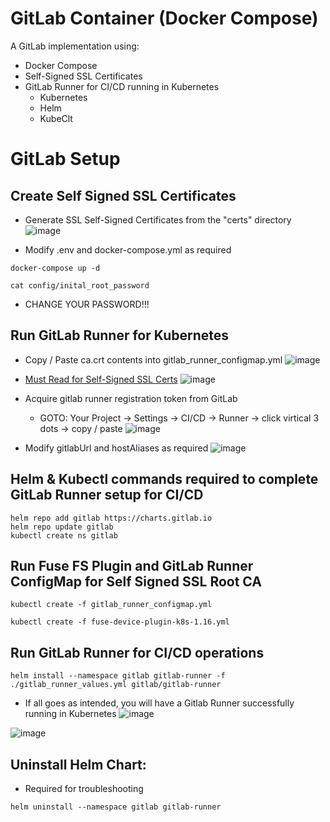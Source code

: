 # GitLab Container (Docker Compose)
A GitLab implementation using: 
* Docker Compose
* Self-Signed SSL Certificates
* GitLab Runner for CI/CD running in Kubernetes
  * Kubernetes
  * Helm
  * KubeClt

# GitLab Setup
## Create Self Signed SSL Certificates
* Generate SSL Self-Signed Certificates from the "certs" directory
    ![image](https://github.com/dcodev1702/gitlab_container/assets/32214072/e46a7872-62e5-44b3-a282-c45040d76274)

* Modify .env and docker-compose.yml as required
```console
docker-compose up -d
```
```console
cat config/inital_root_password
```
* CHANGE YOUR PASSWORD!!!
  
## Run GitLab Runner for Kubernetes
  * Copy / Paste ca.crt contents into gitlab_runner_configmap.yml
    ![image](https://github.com/dcodev1702/gitlab_container/assets/32214072/2c254641-2209-446b-b0f9-ea2358fc0b36)

  * [Must Read for Self-Signed SSL Certs](https://docs.gitlab.com/runner/configuration/tls-self-signed.html)
    ![image](https://github.com/dcodev1702/gitlab_container/assets/32214072/d2369248-6ead-49d7-b784-f0d39a0667eb)

  * Acquire gitlab runner registration token from GitLab 
    * GOTO: Your Project -> Settings -> CI/CD -> Runner -> click virtical 3 dots -> copy / paste
    ![image](https://github.com/dcodev1702/gitlab_container/assets/32214072/ee161287-1e92-4572-8792-8677d213b6bc)
    
  * Modify gitlabUrl and hostAliases as required
  ![image](https://github.com/dcodev1702/gitlab_container/assets/32214072/d1dc3110-8a97-4a0e-8576-ec9ff5a9ed54)

  ## Helm & Kubectl commands required to complete GitLab Runner setup for CI/CD
  ```console
  helm repo add gitlab https://charts.gitlab.io
  helm repo update gitlab
  kubectl create ns gitlab
  ```

 ## Run Fuse FS Plugin and GitLab Runner ConfigMap for Self Signed SSL Root CA
 ```console
 kubectl create -f gitlab_runner_configmap.yml
 ```
 ```console
 kubectl create -f fuse-device-plugin-k8s-1.16.yml
 ```

 ## Run GitLab Runner for CI/CD operations 
 ```console
 helm install --namespace gitlab gitlab-runner -f ./gitlab_runner_values.yml gitlab/gitlab-runner
 ```
* If all goes as intended, you will have a Gitlab Runner successfully running in Kubernetes
![image](https://github.com/dcodev1702/gitlab_container/assets/32214072/7f4e7dab-1824-4c6b-acb3-80707a8c21f9)

![image](https://github.com/dcodev1702/gitlab_container/assets/32214072/1c7868bd-e44d-4212-bf04-73aeb5112771)

 ## Uninstall Helm Chart:
 * Required for troubleshooting
 ```console
 helm uninstall --namespace gitlab gitlab-runner
 ```
